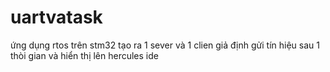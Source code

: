 # uartvatask
ứng dụng rtos trên stm32 tạo ra  1 sever và 1 clien giả định gửi tín hiệu sau 1 thòi gian  và  hiển thị lên   hercules ide
